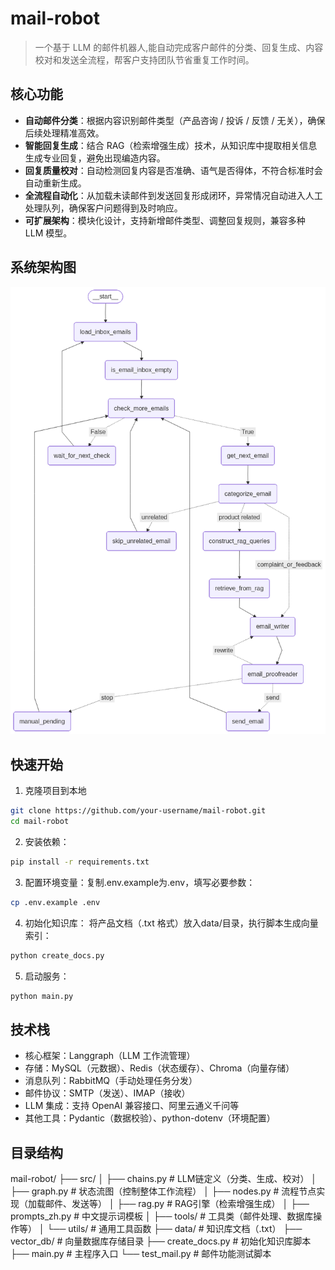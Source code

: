 # mail-robot
> 一个基于 LLM 的邮件机器人,能自动完成客户邮件的分类、回复生成、内容校对和发送全流程，帮客户支持团队节省重复工作时间。

## 核心功能
- **自动邮件分类**：根据内容识别邮件类型（产品咨询 / 投诉 / 反馈 / 无关），确保后续处理精准高效。  
- **智能回复生成**：结合 RAG（检索增强生成）技术，从知识库中提取相关信息生成专业回复，避免出现编造内容。  
- **回复质量校对**：自动检测回复内容是否准确、语气是否得体，不符合标准时会自动重新生成。  
- **全流程自动化**：从加载未读邮件到发送回复形成闭环，异常情况自动进入人工处理队列，确保客户问题得到及时响应。  
- **可扩展架构**：模块化设计，支持新增邮件类型、调整回复规则，兼容多种 LLM 模型。

## 系统架构图
![系统架构图](graph_png/graph_load_emails.png)



## 快速开始
1. 克隆项目到本地
```bash
git clone https://github.com/your-username/mail-robot.git
cd mail-robot
```

2. 安装依赖：
```bash
pip install -r requirements.txt
```
3. 配置环境变量：复制.env.example为.env，填写必要参数：
```bash
cp .env.example .env
```
4. 初始化知识库：
将产品文档（.txt 格式）放入data/目录，执行脚本生成向量索引：
```bash
python create_docs.py
```
5. 启动服务：
```bash
python main.py
```

## 技术栈
* 核心框架：Langgraph（LLM 工作流管理）
* 存储：MySQL（元数据）、Redis（状态缓存）、Chroma（向量存储）
* 消息队列：RabbitMQ（手动处理任务分发）
* 邮件协议：SMTP（发送）、IMAP（接收）
* LLM 集成：支持 OpenAI 兼容接口、阿里云通义千问等
* 其他工具：Pydantic（数据校验）、python-dotenv（环境配置）


## 目录结构

mail-robot/
├── src/
│   ├── chains.py        # LLM链定义（分类、生成、校对）
│   ├── graph.py         # 状态流图（控制整体工作流程）
│   ├── nodes.py         # 流程节点实现（加载邮件、发送等）
│   ├── rag.py           # RAG引擎（检索增强生成）
│   ├── prompts_zh.py    # 中文提示词模板
│   ├── tools/           # 工具类（邮件处理、数据库操作等）
│   └── utils/           # 通用工具函数
├── data/                # 知识库文档（.txt）
├── vector_db/           # 向量数据库存储目录
├── create_docs.py       # 初始化知识库脚本
├── main.py              # 主程序入口
└── test_mail.py         # 邮件功能测试脚本